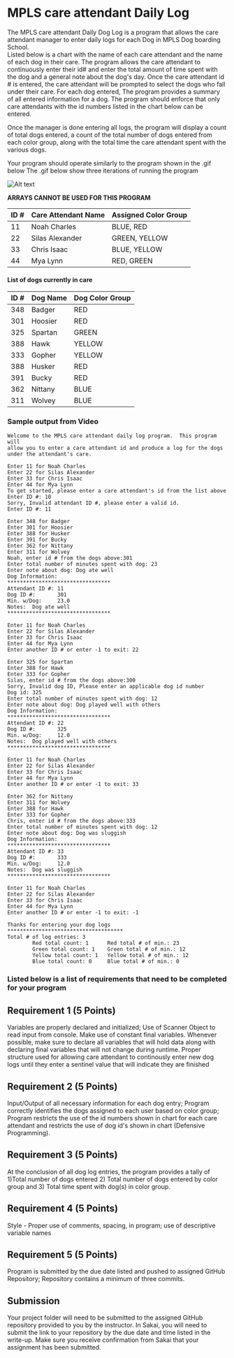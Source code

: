 #  MPLS care attendant Daily Log

The MPLS care attendant Daily Dog Log is a program that allows the care attendant manager to  enter daily logs for each Dog in MPLS Dog boarding School.  
Listed below is a chart with the name of each care attendant and the name of each dog in their care.  The program allows the care attendant to continuously 
enter their id# and enter the total amount of time spent with the dog and a general note about the dog's day. Once the care attendant id # is entered, the care attendant
will be prompted to select the dogs who fall under their care.  For each dog entered, The program provides a summary of all entered information for a dog. The program should enforce that only care attendants with the id numbers listed in the chart below can be entered.    

Once the manager is done entering all logs, the program will display a count of total dogs entered, a count of the total number of dogs entered from each 
color group, along with the total time the care attendant spent with the various dogs. 

Your program should operate similarly to the program shown in the .gif below
The .gif below show three iterations of running the program

![Alt text](https://instructorc.github.io/site/slides/java/images/structures/rendered_output_prog3.gif "Program 3 Execution Example")

**ARRAYS CANNOT BE USED FOR THIS PROGRAM**

| ID # | Care Attendant Name | Assigned Color Group                                        |
|------|---------------------|------------------------------------------------------|
| 11   | Noah Charles        |  BLUE, RED     |
| 22   | Silas Alexander     |  GREEN, YELLOW |
| 33    | Chris Isaac        |  BLUE, YELLOW |                               
| 44   | Mya Lynn            |  RED, GREEN    |


#### List of dogs currently in care
| ID # | Dog Name | Dog Color Group                                         |
|------|---------------------|------------------------------------------------------|
| 348   | Badger    | RED      |
| 301   | Hoosier   | RED      |
| 325   | Spartan   | GREEN    |
| 388   | Hawk      | YELLOW   |
| 333   | Gopher    | YELLOW   |
| 388   | Husker    | RED      |
| 391   | Bucky     | RED      |
| 362   | Nittany   | BLUE     |
| 311   | Wolvey    | BLUE     |


### Sample output from Video
```
Welcome to the MPLS care attendant daily log program.  This program will 
allow you to enter a care attendant id and produce a log for the dogs under the attendant's care.

Enter 11 for Noah Charles
Enter 22 for Silas Alexander
Enter 33 for Chris Isaac
Enter 44 for Mya Lynn
To get started, please enter a care attendant's id from the list above
Enter ID #: 10
Sorry, Invalid attendant ID #, please enter a valid id.
Enter ID #: 11

Enter 348 for Badger
Enter 301 for Hoosier
Enter 388 for Husker
Enter 391 for Bucky
Enter 362 for Nittany
Enter 311 for Wolvey
Noah, enter id # from the dogs above:301
Enter total number of minutes spent with dog: 23
Enter note about dog: Dog ate well
Dog Information:
*********************************
Attendant ID #: 11
Dog ID #:       301
Min. w/Dog:     23.0
Notes:  Dog ate well
*********************************

Enter 11 for Noah Charles        
Enter 22 for Silas Alexander     
Enter 33 for Chris Isaac
Enter 44 for Mya Lynn
Enter another ID # or enter -1 to exit: 22

Enter 325 for Spartan
Enter 388 for Hawk
Enter 333 for Gopher
Silas, enter id # from the dogs above:300
Sorry, Invalid dog ID, Please enter an applicable dog id number
Dog id: 325
Enter total number of minutes spent with dog: 12
Enter note about dog: Dog played well with others
Dog Information:
*********************************
Attendant ID #: 22
Dog ID #:       325
Min. w/Dog:     12.0
Notes:  Dog played well with others
*********************************

Enter 11 for Noah Charles
Enter 22 for Silas Alexander
Enter 33 for Chris Isaac
Enter 44 for Mya Lynn
Enter another ID # or enter -1 to exit: 33

Enter 362 for Nittany
Enter 311 for Wolvey
Enter 388 for Hawk
Enter 333 for Gopher
Chris, enter id # from the dogs above:333
Enter total number of minutes spent with dog: 12
Enter note about dog: Dog was sluggish
Dog Information:
*********************************
Attendant ID #: 33
Dog ID #:       333
Min. w/Dog:     12.0
Notes:  Dog was sluggish
*********************************

Enter 11 for Noah Charles
Enter 22 for Silas Alexander
Enter 33 for Chris Isaac
Enter 44 for Mya Lynn
Enter another ID # or enter -1 to exit: -1

Thanks for entering your dog logs
*************************************
Total # of log entries: 3
        Red total count: 1      Red total # of min.: 23
        Green total count: 1    Green total # of min.: 12
        Yellow total count: 1   Yellow total # of min.: 12
        Blue total count: 0     Blue total # of min.: 0
```

### Listed below is a list of requirements that need to be completed for your program

## Requirement 1 (5 Points)
Variables are properly declared and initialized; Use of Scanner Object to read input from console. Make use of constant final variables. 
Whenever possible, make sure to declare all variables that will hold data along with declaring final variables that will not change during runtime.
Proper structure used for allowing care attendant to continously enter new dog logs until they enter a sentinel value that will indicate they are finished

## Requirement 2 (5 Points)
Input/Output of all necessary information for each dog entry; Program correctly identifies the dogs assigned to each user based on color group; Program restricts the use of the id numbers shown in chart for each care attendant and restricts the use of dog id's shown in chart (Defensive Programming).

## Requirement 3 (5 Points)
At the conclusion of all dog log entries, the program provides a tally of 1)Total number of dogs entered 2) Total number of dogs entered by color group and 3) Total time spent with dog(s) in color group.

## Requirement 4 (5 Points)
Style - Proper use of comments, spacing, in program; use of descriptive variable names

## Requirement 5 (5 Points)
Program is submitted by the due date listed and pushed to assigned GitHub Repository; Repository contains a minimum of three commits.


## Submission
Your project folder will need to be submitted to the assigned GitHub repository provided to you by the instructor. In Sakai, you will need to submit the link to your repository by the due date and time listed in the write-up. Make sure you receive confirmation from Sakai that your assignment has been submitted.




